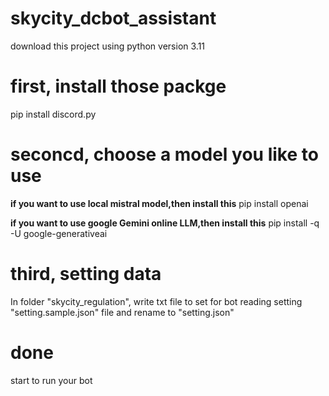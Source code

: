 # skycity_dcbot_assistant
download this project
using python version 3.11

# first, install those packge
pip install discord.py

# seconcd, choose a model you like to use
**if you want to use local mistral model,then install this**
pip install openai

**if you want to use google Gemini online LLM,then install this**
pip install -q -U google-generativeai

# third, setting data
In folder "skycity_regulation", write txt file to set for bot reading
setting "setting.sample.json" file and rename to "setting.json"

# done 
start to run your bot
